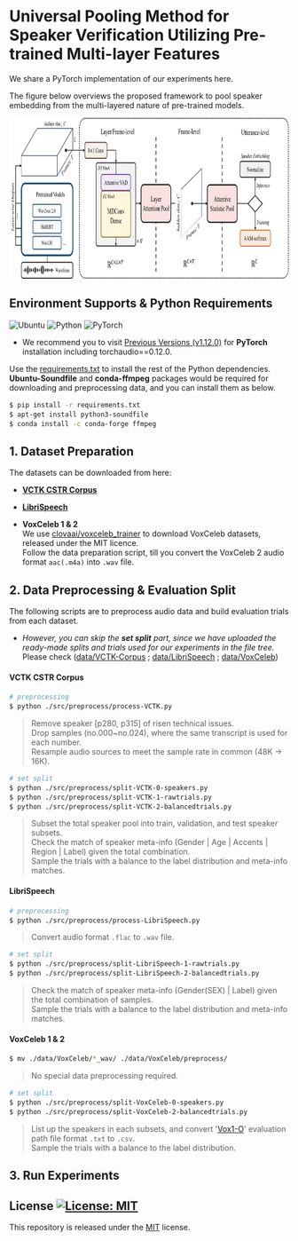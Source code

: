 # Universal Pooling Method for Speaker Verification Utilizing Pre-trained Multi-layer Features
We share a PyTorch implementation of our experiments here.

The figure below overviews the proposed framework to pool speaker embedding from the multi-layered nature of pre-trained models.
<p align="center">
<img src="/img/Fig-Overall_framework_v0.png" width="900" height="290">
</p>

## Environment Supports & Python Requirements
![Ubuntu](https://img.shields.io/badge/Ubuntu-18.04+-E95420?style=for-the-badge&logo=ubuntu&logoColor=E95420)
![Python](https://img.shields.io/badge/Python-3.8.8-3670A0?style=for-the-badge&logo=python&logoColor=ffdd54)
![PyTorch](https://img.shields.io/badge/PyTorch-1.12.0-%23EE4C2C?style=for-the-badge&logo=PyTorch&logoColor=%23EE4C2C)   
* We recommend you to visit [Previous Versions (v1.12.0)](https://pytorch.org/get-started/previous-versions/#v1120) for **PyTorch** installation including torchaudio==0.12.0.

Use the [requirements.txt](/requirements.txt) to install the rest of the Python dependencies.   
**Ubuntu-Soundfile** and **conda-ffmpeg** packages would be required for downloading and preprocessing data, and you can install them as below.

```bash
$ pip install -r requirements.txt
$ apt-get install python3-soundfile
$ conda install -c conda-forge ffmpeg
```

## 1. Dataset Preparation

The datasets can be downloaded from here:

* [**VCTK CSTR Corpus**](https://doi.org/10.7488/ds/2645)

* [**LibriSpeech**](https://www.openslr.org/12)

* **VoxCeleb 1 & 2**  
  We use [clovaai/voxceleb_trainer](https://github.com/clovaai/voxceleb_trainer) to download VoxCeleb datasets, released under the MIT licence.  
  Follow the data preparation script, till you convert the VoxCeleb 2 audio format ```aac(.m4a)``` into ```.wav``` file.


## 2. Data Preprocessing & Evaluation Split
The following scripts are to preprocess audio data and build evaluation trials from each dataset.
* _However, you can skip the **set split** part, since we have uploaded the ready-made splits and trials used for our experiments in the file tree._  
  Please check ([data/VCTK-Corpus](data/VCTK-Corpus/preprocess) ; [data/LibriSpeech](data/LibriSpeech/preprocess) ; [data/VoxCeleb](data/VoxCeleb/preprocess))

#### VCTK CSTR Corpus  
```bash
# preprocessing
$ python ./src/preprocess/process-VCTK.py
```
>Remove speaker [p280, p315] of risen technical issues.  
>Drop samples (no.000~no.024), where the same transcript is used for each number.  
>Resample audio sources to meet the sample rate in common (48K &rarr; 16K).

```bash
# set split
$ python ./src/preprocess/split-VCTK-0-speakers.py
$ python ./src/preprocess/split-VCTK-1-rawtrials.py
$ python ./src/preprocess/split-VCTK-2-balancedtrials.py
```
>Subset the total speaker pool into train, validation, and test speaker subsets.  
>Check the match of speaker meta-info (Gender | Age | Accents | Region | Label) given the total combination.  
>Sample the trials with a balance to the label distribution and meta-info matches.

#### LibriSpeech
```bash
# preprocessing
$ python ./src/preprocess/process-LibriSpeech.py
```
>Convert audio format ```.flac``` to ```.wav``` file.

```bash
# set split
$ python ./src/preprocess/split-LibriSpeech-1-rawtrials.py
$ python ./src/preprocess/split-LibriSpeech-2-balancedtrials.py
```
>Check the match of speaker meta-info (Gender(SEX) | Label) given the total combination of samples.  
>Sample the trials with a balance to the label distribution and meta-info matches.

#### VoxCeleb 1 & 2  
```bash
$ mv ./data/VoxCeleb/*_wav/ ./data/VoxCeleb/preprocess/
```
>No special data preprocessing required.

```bash
# set split
$ python ./src/preprocess/split-VoxCeleb-0-speakers.py
$ python ./src/preprocess/split-VoxCeleb-2-balancedtrials.py
```
>List up the speakers in each subsets, and convert '[Vox1-O](https://www.robots.ox.ac.uk/~vgg/data/voxceleb/vox1.html)' evaluation path file format ```.txt``` to ```.csv```.  
>Sample the trials with a balance to the label distribution.

## 3. Run Experiments


## License [![License: MIT](https://img.shields.io/badge/License-MIT-yellow.svg)](https://opensource.org/licenses/MIT)
This repository is released under the [MIT](https://choosealicense.com/licenses/mit/) license.
